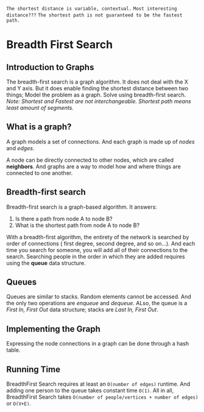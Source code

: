 `The shortest distance is variable, contextual.`
`Most interesting distance???`
`The shortest path is not guaranteed to be the fastest path.`
# Breadth First Search

## Introduction to Graphs
The breadth-first search is a graph algorithm. It does not deal with the X and Y axis. But it does enable finding the shortest distance between two things; Model the problem as a graph. Solve using breadth-first search. _Note: Shortest and Fastest are not interchangeable. Shortest path means least amount of segments._

## What is a graph?
A graph models a set of connections. And each graph is made up of _nodes_ and _edges_.

A node can be directly connected to other nodes, which are called __neighbors__. And graphs are a way to model how and where things are connected to one another. 

## Breadth-first search
Breadth-first search is a graph-based algorithm. It answers:
1. Is there a path from node A to node B?
2. What is the shortest path from node A to node B?

With a breadth-first algorithm, the entirety of the network is searched by order of connections ( first degree, second degree, and so on...). And each time you search for someone, you will add all of their connections to the search. Searching people in the order in which they are added requires using the __queue__ data structure. 

## Queues
Queues are similar to stacks. Random elements cannot be accessed. And the only two operations are _enqueue_ and _dequeue_. ALso, the queue is a _First In, First Out_ data structure; stacks are _Last In, First Out_.

## Implementing the Graph
Expressing the node connections in a graph can be done through a hash table. 

## Running Time
BreadthFirst Search requires at least an `O(number of edges)` runtime. And adding one person to the queue takes constant time `O(1)`. All in all, BreadthFirst Search takes `O(number of people/vertices + number of edges)` or `O(V+E)`. 
